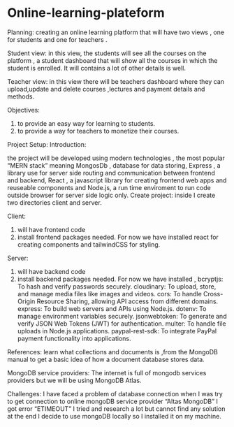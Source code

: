 # Online-learning-plateform

Planning:
creating an online learning platform that will have two views , one for students and one for teachers .

Student view:
in this view, the students will see all the courses on the platform , a student dashboard that will show all the courses in which the student is enrolled. It will contains a lot of other details is well.

Teacher view:
in this view there will be teachers dashboard where they can upload,update and delete courses ,lectures and payment details and methods.

Objectives:

1. to provide an easy way for learning to students.
2. to provide a way for teachers to monetize their courses.

Project Setup:
Introduction:

the project will be developed using modern technologies , the most popular “MERN stack” meaning MongosDb , database for data storing, Express , a library use for server side routing and communication between frontend and backend, React , a javascript library for creating frontend web apps and reuseable components and Node.js, a run time enviroment to run code outside browser for server side logic only.
Create project:
inside I create two directories client and server.

Client:

1. will have frontend code
2. install frontend packages needed. For now we have installed react for creating components and tailwindCSS for styling.

Server:

1. will have backend code
2. install backend packages needed. For now we have installed ,
   bcryptjs: To hash and verify passwords securely.
   cloudinary: To upload, store, and manage media files like images and videos.
   cors: To handle Cross-Origin Resource Sharing, allowing API access from different domains. express: To build web servers and APIs using Node.js.
   dotenv: To manage environment variables securely.
   jsonwebtoken: To generate and verify JSON Web Tokens (JWT) for authentication.
   multer: To handle file uploads in Node.js applications.
   paypal-rest-sdk: To integrate PayPal payment functionality into applications.

References:
	learn what collections and documents is ,from the MongoDB manual to get a basic idea of how a document database stores data.

MongoDB service providers:
	The internet is full of mongodb services providers but we will be using MongoDB Atlas.

Challenges:
	I have faced a problem of database connection when I was try to get connection to online mongoDB service provider “Altas MongoDB” I got error  “ETIMEOUT” I tried and research a lot but cannot find any solution at the end I decide to use mongoDB locally so I installed it on my machine.

  <!-- 
  on student home page added another section with title course catagories and  renders a list of  courseCatagories as buttons.
  create studentcontext and initialize as null,Add studentcontextProvider , initialize state studentCourseList, setStudentCourseList and pass as a value to studentcontextProvider, then inside StudentHomePage consumed studentCourseList, setStudentCourseList using useContext of StudentContext. start working on backend ,inside controller folder create course-controller.js add getAllStudentViewCourses to get all the courses from database ,Add getStudentViewCourseDetails to get a single course detials from database,inside routes folder create course-routes.js add routes for all courses and a single course. configure student course routes inside server.js.
  next i am going to client side and to directory and services file, add fetchStudentViewCourseListService service
   -->